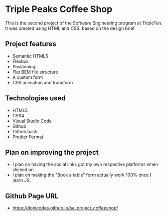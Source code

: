 # Triple Peaks Coffee Shop

This is the second project of the Software Engineering program at TripleTen. It was created using HTML and CSS, based on the design brief.

## Project features

- Semantic HTML5
- Flexbox
- Positioning
- Flat BEM file structure
- A custom form
- CSS animation and transform

## Technologies used

- HTML5
- CSS4
- Visual Studio Code
- Github
- Github bash
- Prettier Format

## Plan on improving the project

- I plan on having the social links got my own respective platforms when clicked on.
- I plan on making the "Book a table" form actually work 100% once I learn JS.

## Github Page URL

- https://donicodes.github.io/se_project_coffeeshop/
